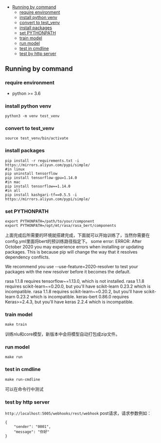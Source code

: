 
- [Running by command](#running-by-command)    
    - [require environment](#require-environment)    
    - [install python venv](#install-python-venv)   
    - [convert to test_venv](#convert-to-test_venv)   
    - [install packages](#install-packages)    
    - [set PYTHONPATH](#set-pythonpath)    
    - [train model](#train-model)    
    - [run model](#run-model)    
    - [test in cmdline](#test-in-cmdline)    
    - [test by http server](#test-by-http-server)    

## Running by command
### require environment
 - python >= 3.6

### install python venv
```
python3 -m venv test_venv
```

### convert to test_venv
```
source test_venv/bin/activate
```

### install packages
```
pip install -r requirements.txt -i https://mirrors.aliyun.com/pypi/simple/
#in linux
pip uninstall tensorflow
pip install tensorflow-gpu=1.14.0
#in mac
pip install tensorflow==1.14.0
#in all
pip install kashgari-tf==0.5.5 -i https://mirrors.aliyun.com/pypi/simple/
```

### set PYTHONPATH
```
export PYTHONPATH=/path/to/your/component
export PYTHONPATH=/opt/mt/rasa/rasa_bert/components
```
上面完成后所需要的环境就搭建完成，下面就可以开始训练了，当然你需要在config.yml里面将bert的预训练路径指定下。
some error:
ERROR: After October 2020 you may experience errors when installing or updating packages. This is because pip will change the way that it resolves dependency conflicts.

We recommend you use --use-feature=2020-resolver to test your packages with the new resolver before it becomes the default.

rasa 1.1.8 requires tensorflow~=1.13.0, which is not installed.
rasa 1.1.8 requires scikit-learn~=0.20.0, but you'll have scikit-learn 0.23.2 which is incompatible.
rasa 1.1.8 requires scikit-learn~=0.20.2, but you'll have scikit-learn 0.23.2 which is incompatible.
keras-bert 0.86.0 requires Keras>=2.4.3, but you'll have keras 2.2.4 which is incompatible.

### train model
```
make train
```
训练nlu和core模型，新版本中会将模型自动打包成zip文件。

### run model
```
make run
```

### test in cmdline
```
make run-cmdline
```
可以在命令行中测试

### test by http server
`http://localhost:5005/webhooks/rest/webhook` post请求，请求参数例如：
```
{
    "sender": "0001",
    "message": "你好"
}
```

